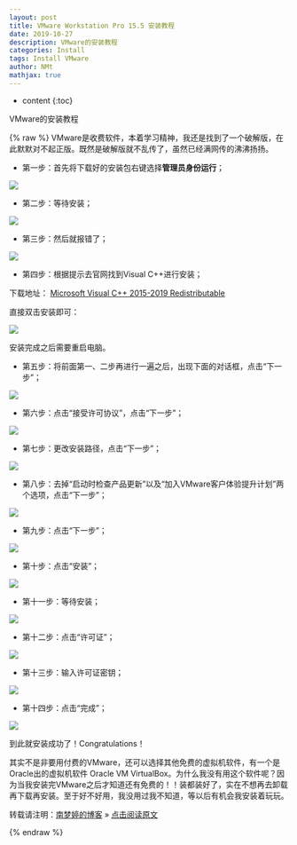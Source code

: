 ```yaml
---
layout: post
title: VMware Workstation Pro 15.5 安装教程  
date: 2019-10-27
description: VMware的安装教程  
categories: Install
tags: Install VMware
author: NMt
mathjax: true
---
```


* content
{:toc}

VMware的安装教程

<div style='display: none'>
@@@@
</div>





{% raw %}
VMware是收费软件，本着学习精神，我还是找到了一个破解版，在此默默对不起正版。既然是破解版就不乱传了，虽然已经满网传的沸沸扬扬。  

* 第一步：首先将下载好的安装包右键选择**管理员身份运行**；  

![][pt_01]  

* 第二步：等待安装；  

![][pt_02]  

* 第三步：然后就报错了；  

![][pt_03]

* 第四步：根据提示去官网找到Visual C++进行安装；  

下载地址： [Microsoft Visual C++ 2015-2019 Redistributable][li_01]  

直接双击安装即可：  

![][pt_04]

安装完成之后需要重启电脑。  

* 第五步：将前面第一、二步再进行一遍之后，出现下面的对话框，点击“下一步”；  

![][pt_05]  

* 第六步：点击“接受许可协议”，点击“下一步”；  

![][pt_06]  

* 第七步：更改安装路径，点击“下一步”；  

![][pt_07]  

* 第八步：去掉“启动时检查产品更新”以及“加入VMware客户体验提升计划”两个选项，点击“下一步”；  

![][pt_08]  

* 第九步：点击“下一步”；  

![][pt_09]  

* 第十步：点击“安装”；  

![][pt_10]  

* 第十一步：等待安装；  

![][pt_11]  

* 第十二步：点击“许可证”；  

![][pt_12]  

* 第十三步：输入许可证密钥；  

![][pt_13]  

* 第十四步：点击“完成”；  

![][pt_14]  

到此就安装成功了！Congratulations！  

其实不是非要用付费的VMware，还可以选择其他免费的虚拟机软件，有一个是Oracle出的虚拟机软件 Oracle VM VirtualBox。为什么我没有用这个软件呢？因为当我安装完VMware之后才知道还有免费的！！装都装好了，实在不想再去卸载再下载再安装。至于好不好用，我没用过我不知道，等以后有机会我安装着玩玩。  


转载请注明：[南梦婷的博客](https://norah2.github.io) » [点击阅读原文](https://norah2.github.io/2019/10/27/VMware_install/)   

<!--以下是本文用到的链接-->  

[pt_01]: https://gitee.com/nora2nan/blog-image/raw/master/44_VMware_install/01.png
[pt_02]: https://gitee.com/nora2nan/blog-image/raw/master/44_VMware_install/02.png
[pt_03]: https://gitee.com/nora2nan/blog-image/raw/master/44_VMware_install/03.png
[pt_04]: https://gitee.com/nora2nan/blog-image/raw/master/44_VMware_install/04.png
[pt_05]: https://gitee.com/nora2nan/blog-image/raw/master/44_VMware_install/05.png
[pt_06]: https://gitee.com/nora2nan/blog-image/raw/master/44_VMware_install/06.png
[pt_07]: https://gitee.com/nora2nan/blog-image/raw/master/44_VMware_install/07.png
[pt_08]: https://gitee.com/nora2nan/blog-image/raw/master/44_VMware_install/08.png
[pt_09]: https://gitee.com/nora2nan/blog-image/raw/master/44_VMware_install/09.png
[pt_10]: https://gitee.com/nora2nan/blog-image/raw/master/44_VMware_install/10.png
[pt_11]: https://gitee.com/nora2nan/blog-image/raw/master/44_VMware_install/11.png
[pt_12]: https://gitee.com/nora2nan/blog-image/raw/master/44_VMware_install/12.png
[pt_13]: https://gitee.com/nora2nan/blog-image/raw/master/44_VMware_install/13.png
[pt_14]: https://gitee.com/nora2nan/blog-image/raw/master/44_VMware_install/14.png

[li_01]: https://support.microsoft.com/en-us/help/2977003/the-latest-supported-visual-c-downloads

{% endraw %}
